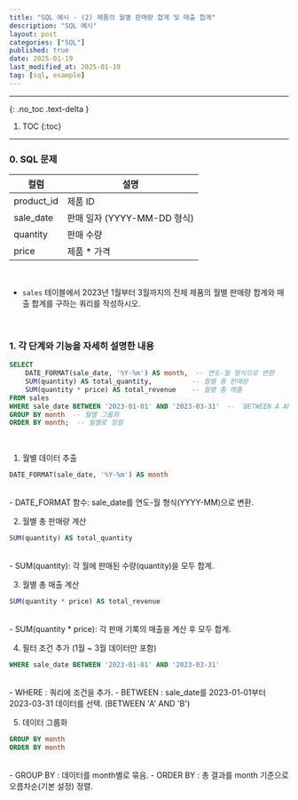 ```yaml
---
title: "SQL 예시 - (2) 제품의 월별 판매량 합계 및 매출 합계"
description: "SQL 예시"
layout: post
categories: ["SQL"]
published: true
date: 2025-01-19
last_modified_at: 2025-01-19
tag: [sql, example]
---
```

---
{: .no_toc .text-delta }

1. TOC
{:toc}
---

<!-- 글의 제목은 ##
    나머지 큰 제목은 ###
    이후 나머지는 3개이상 -->

### 0. SQL 문제

| 컬럼 | 설명 |
| -- | -- |
| product_id | 제품 ID |
| sale_date | 판매 일자 (YYYY-MM-DD 형식) |
| quantity | 판매 수량 |
| price | 제품 * 가격 |

<br>

- `sales` 테이블에서 2023년 1월부터 3월까지의 전체 제품의 월별 판매량 합계와 매출 합계를 구하는 쿼리를 작성하시오.
<br>

### 1. 각 단계와 기능을 자세히 설명한 내용
```sql
SELECT
    DATE_FORMAT(sale_date, '%Y-%m') AS month,  -- 연도-월 형식으로 변환
    SUM(quantity) AS total_quantity,          -- 월별 총 판매량
    SUM(quantity * price) AS total_revenue    -- 월별 총 매출
FROM sales
WHERE sale_date BETWEEN '2023-01-01' AND '2023-03-31'  -- `BETWEEN A AND B`
GROUP BY month  -- 월별 그룹화
ORDER BY month;  -- 월별로 정렬
```
<br>

1. 월별 데이터 추출 
```sql
DATE_FORMAT(sale_date, '%Y-%m') AS month
```
<br>
- DATE_FORMAT 함수: sale_date를 연도-월 형식(YYYY-MM)으로 변환.
<br>

2. 월별 총 판매량 계산
```sql
SUM(quantity) AS total_quantity
```
<br>
- SUM(quantity): 각 월에 판매된 수량(quantity)을 모두 합계.
<br>

3. 월별 총 매출 계산
```sql
SUM(quantity * price) AS total_revenue
```
<br>
- SUM(quantity * price): 각 판매 기록의 매출을 계산 후 모두 합계.
<br>

4. 필터 조건 추가 (1월 ~ 3월 데이터만 포함)
```sql
WHERE sale_date BETWEEN '2023-01-01' AND '2023-03-31'
```
<br>
- WHERE : 쿼리에 조건을 추가.
- BETWEEN : sale_date를 2023-01-01부터 2023-03-31 데이터를 선택. (BETWEEN 'A' AND 'B')
<br>

5. 데이터 그룹화
```sql
GROUP BY month
ORDER BY month
```
<br>
- GROUP BY : 데이터를 month별로 묶음.
- ORDER BY : 총 결과를 month 기준으로 오름차순(기본 설정) 정렬.<br>
<br>